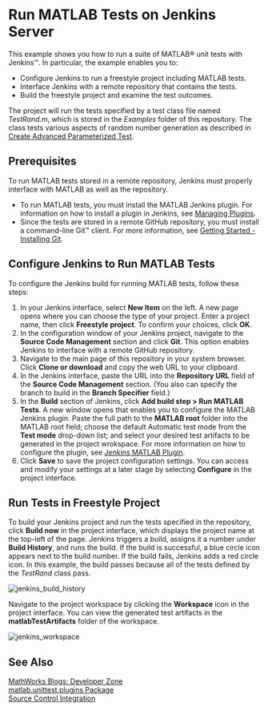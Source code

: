 # Run MATLAB Tests on Jenkins Server

This example shows you how to run a suite of MATLAB&reg; unit tests with Jenkins&trade;. In particular, the example enables you to:

* Configure Jenkins to run a freestyle project including MATLAB tests.
* Interface Jenkins with a remote repository that contains the tests.
* Build the freestyle project and examine the test outcomes.

The project will run the tests specified by a test class file named *TestRand.m*, which is stored in the *Examples* folder of this repository. The class tests various aspects of random number generation as described in [Create Advanced Parameterized Test](https://www.mathworks.com/help/matlab/matlab_prog/create-advanced-parameterized-test.html).

## Prerequisites
To run MATLAB tests stored in a remote repository, Jenkins must properly interface with MATLAB as well as the repository.
* To run MATLAB tests, you must install the MATLAB Jenkins plugin. For information on how to install a plugin in Jenkins, see [Managing Plugins](https://jenkins.io/doc/book/managing/plugins/).
* Since the tests are stored in a remote GitHub repository, you must install a command-line Git™ client. For more information, see [Getting Started - Installing Git](https://git-scm.com/book/en/v2/Getting-Started-Installing-Git).

## Configure Jenkins to Run MATLAB Tests
To configure the Jenkins build for running MATLAB tests, follow these steps:
1. In your Jenkins interface, select **New Item** on the left. A new page opens where you can choose the type of your project. Enter a project name, then click **Freestyle project**. To confirm your choices, click **OK**.
2. In the configuration window of your Jenkins project, navigate to the **Source Code Management** section and click **Git**. This option enables Jenkins to interface with a remote GitHub repository.
3. Navigate to the main page of this repository in your system browser. Click **Clone or download** and copy the web URL to your clipboard.
4. In the Jenkins interface, paste the URL into the **Repository URL** field of the **Source Code Management** section. (You also can specify the branch to build in the **Branch Specifier** field.)
5. In the **Build** section of Jenkins, click **Add build step > Run MATLAB Tests**. A new window opens that enables you to configure the MATLAB Jenkins plugin. Paste the full path to the **MATLAB root** folder into the MATLAB root field; choose the default Automatic test mode from the **Test mode** drop-down list; and select your desired test artifacts to be generated in the project wrokspace. For more information on how to configure the plugin, see [Jenkins MATLAB Plugin](https://github.com/jenkinsci/matlab-plugin).
6. Click **Save** to save the project configuration settings. You can access and modify your settings at a later stage by selecting **Configure** in the project interface.

## Run Tests in Freestyle Project
To build your Jenkins project and run the tests specified in the repository, click **Build now** in the project interface, which displays the project name at the top-left of the page. Jenkins triggers a build, assigns it a number under **Build History**, and runs the build. If the build is successful, a blue circle icon appears next to the build number. If the build fails, Jenkins adds a red circle icon. In this example, the build passes because all of the tests defined by the *TestRand* class pass.

![jenkins_build_history](https://user-images.githubusercontent.com/48831250/70753886-db535380-1d03-11ea-871b-be27202b64ad.png)

Navigate to the project workspace by clicking the **Workspace** icon in the project interface. You can view the generated test artifacts in the **matlabTestArtifacts** folder of the workspace.

![jenkins_workspace](https://user-images.githubusercontent.com/48831250/70753800-9e875c80-1d03-11ea-9b4d-41c9bd0c005e.png)

## See Also
[MathWorks Blogs: Developer Zone](https://blogs.mathworks.com/developer/category/continuous-integration/)<br/>
[matlab.unittest.plugins Package](https://www.mathworks.com/help/matlab/ref/matlab.unittest.plugins-package.html)<br/>
[Source Control Integration](https://www.mathworks.com/help/matlab/source-control.html)
